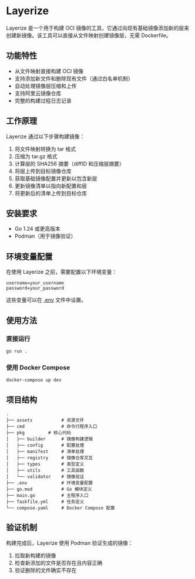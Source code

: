 # Layerize

Layerize 是一个用于构建 OCI 镜像的工具，它通过向现有基础镜像添加新的层来创建新镜像。该工具可以直接从文件映射创建镜像层，无需 Dockerfile。

## 功能特性

- 从文件映射直接构建 OCI 镜像
- 支持添加新文件和删除现有文件（通过白名单机制）
- 自动处理镜像层压缩和上传
- 支持阿里云镜像仓库
- 完整的构建过程日志记录

## 工作原理

Layerize 通过以下步骤构建镜像：

1. 将文件映射转换为 tar 格式
2. 压缩为 tar.gz 格式
3. 计算层的 SHA256 摘要（diffID 和压缩层摘要）
4. 将层上传到目标镜像仓库
5. 获取基础镜像配置并更新以包含新层
6. 更新镜像清单以指向新配置和层
7. 将更新后的清单上传到目标仓库

## 安装要求

- Go 1.24 或更高版本
- Podman（用于镜像验证）

## 环境变量配置

在使用 Layerize 之前，需要配置以下环境变量：

```
username=your_username
password=your_password
```

这些变量可以在 [.env](.env) 文件中设置。

## 使用方法

### 直接运行

```bash
go run .
```

### 使用 Docker Compose

```bash
docker-compose up dev
```

## 项目结构

```
.
├── assets           # 资源文件
├── cmd              # 命令行程序入口
├── pkg         # 核心代码
│   ├── builder      # 镜像构建逻辑
│   ├── config       # 配置处理
│   ├── manifest     # 清单处理
│   ├── registry     # 镜像仓库交互
│   ├── types        # 类型定义
│   ├── utils        # 工具函数
│   └── validator    # 镜像验证
├── .env             # 环境变量配置
├── go.mod           # Go 模块定义
├── main.go          # 主程序入口
├── Taskfile.yml     # 任务定义
└── compose.yaml     # Docker Compose 配置
```

## 验证机制

构建完成后，Layerize 使用 Podman 验证生成的镜像：

1. 拉取新构建的镜像
2. 检查新添加的文件是否存在且内容正确
3. 验证删除的文件确实不存在

